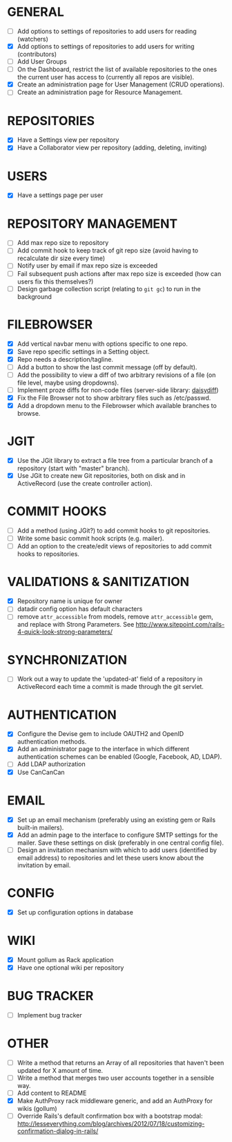 # GENERAL
- [ ] Add options to settings of repositories to add users for reading (watchers)
- [x] Add options to settings of repositories to add users for writing (contributors)
- [ ] Add User Groups
- [ ] On the Dashboard, restrict the list of available repositories to the ones the current user has access to (currently all repos are visible).
- [x] Create an administration page for User Management (CRUD operations).
- [ ] Create an administration page for Resource Management.

# REPOSITORIES
- [x] Have a Settings view per repository
- [x] Have a Collaborator view per repository (adding, deleting, inviting)

# USERS
- [x] Have a settings page per user

# REPOSITORY MANAGEMENT
- [ ] Add max repo size to repository
- [ ] Add commit hook to keep track of git repo size (avoid having to recalculate dir size every time)
- [ ] Notify user by email if max repo size is exceeded
- [ ] Fail subsequent push actions after max repo size is exceeded (how can users fix this themselves?)
- [ ] Design garbage collection script (relating to `git gc`) to run in the background

# FILEBROWSER
- [x] Add vertical navbar menu with options specific to one repo.
- [x] Save repo specific settings in a Setting object.
- [x] Repo needs a description/tagline.
- [ ] Add a button to show the last commit message (off by default).
- [ ] Add the possibility to view a diff of two arbitrary revisions of a file (on file level, maybe using dropdowns). 
- [ ] Implement proze diffs for non-code files (server-side library: [daisydiff](https://code.google.com/p/daisydiff/))
- [x] Fix the File Browser not to show arbitrary files such as /etc/passwd.
- [x] Add a dropdown menu to the Filebrowser which available branches to browse.

# JGIT
- [x] Use the JGit library to extract a file tree from a particular branch of a repository (start with "master" branch).
- [x] Use JGit to create new Git repositories, both on disk and in ActiveRecord (use the create controller action).

# COMMIT HOOKS
- [ ] Add a method (using JGit?) to add commit hooks to git repositories.
- [ ] Write some basic commit hook scripts (e.g. mailer).
- [ ] Add an option to the create/edit views of repositories to add commit hooks to repositories.

# VALIDATIONS & SANITIZATION
- [x] Repository name is unique for owner
- [ ] datadir config option has default characters
- [ ] remove `attr_accessible` from models, remove `attr_accessible` gem, and replace with Strong Parameters. See http://www.sitepoint.com/rails-4-quick-look-strong-parameters/

# SYNCHRONIZATION
- [ ] Work out a way to update the 'updated-at' field of a repository in ActiveRecord each time a commit is made through the git servlet.

# AUTHENTICATION
- [x] Configure the Devise gem to include OAUTH2 and OpenID authentication methods.
- [x] Add an administrator page to the interface in which different authentication schemes can be enabled (Google, Facebook, AD, LDAP).
- [ ] Add LDAP authorization
- [x] Use CanCanCan

# EMAIL
- [x] Set up an email mechanism (preferably using an existing gem or Rails built-in mailers).
- [x] Add an admin page to the interface to configure SMTP settings for the mailer. Save these settings on disk (preferably in one central config file).
- [ ] Design an invitation mechanism with which to add users (identified by email address) to repositories and let these users know about the invitation by email.

# CONFIG
- [x] Set up configuration options in database

# WIKI
- [x] Mount gollum as Rack application
- [x] Have one optional wiki per repository

# BUG TRACKER
- [ ] Implement bug tracker

# OTHER
- [ ] Write a method that returns an Array of all repositories that haven't been updated for X amount of time.
- [ ] Write a method that merges two user accounts together in a sensible way.
- [ ] Add content to README
- [x] Make AuthProxy rack middleware generic, and add an AuthProxy for wikis (gollum)
- [ ] Override Rails's default confirmation box with a bootstrap modal: http://lesseverything.com/blog/archives/2012/07/18/customizing-confirmation-dialog-in-rails/
